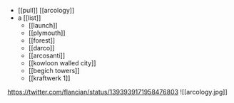 - [[pull]] [[arcology]]
- a [[list]]
	- [[launch]]
	- [[plymouth]]
	- [[forest]]
	- [[darco]]
	- [[arcosanti]]
	- [[kowloon walled city]]
	- [[begich towers]]
	- [[kraftwerk 1]]

https://twitter.com/flancian/status/1393939171958476803
![[arcology.jpg]]